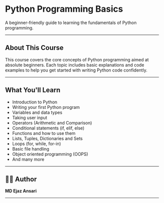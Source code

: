 # Python Programming Basics

A beginner-friendly guide to learning the fundamentals of Python programming.

---

## About This Course

This course covers the core concepts of Python programming aimed at absolute beginners. Each topic includes basic explanations and code examples to help you get started with writing Python code confidently.

---

## What You'll Learn

- Introduction to Python
- Writing your first Python program
- Variables and data types
- Taking user input
- Operators (Arithmetic and Comparison)
- Conditional statements (if, elif, else)
- Functions and how to use them
- Lists, Tuples, Dictionaries and Sets
- Loops (for, while, for-in)
- Basic file handling
- Object oriented programming (OOPS)
- And many more
---

## 👨‍💻 Author

**MD Ejaz Ansari**  

---

